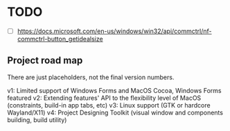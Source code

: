 # TODO

- [ ] <https://docs.microsoft.com/en-us/windows/win32/api/commctrl/nf-commctrl-button_getidealsize>

## Project road map

There are just placeholders, not the final version numbers.

v1: Limited support of Windows Forms and MacOS Cocoa, Windows Forms featured
v2: Extending features' API to the flexibility level of MacOS (constraints, build-in app tabs, etc)
v3: Linux support (GTK or hardcore Wayland/X11)
v4: Project Designing Toolkit (visual window and components building, build utility)
